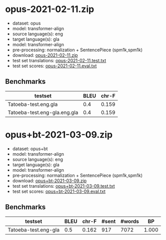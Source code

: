 # opus-2021-02-11.zip

* dataset: opus
* model: transformer-align
* source language(s): eng
* target language(s): gla
* model: transformer-align
* pre-processing: normalization + SentencePiece (spm1k,spm1k)
* download: [opus-2021-02-11.zip](https://object.pouta.csc.fi/Tatoeba-MT-models/eng-gla/opus-2021-02-11.zip)
* test set translations: [opus-2021-02-11.test.txt](https://object.pouta.csc.fi/Tatoeba-MT-models/eng-gla/opus-2021-02-11.test.txt)
* test set scores: [opus-2021-02-11.eval.txt](https://object.pouta.csc.fi/Tatoeba-MT-models/eng-gla/opus-2021-02-11.eval.txt)

## Benchmarks

| testset               | BLEU  | chr-F |
|-----------------------|-------|-------|
| Tatoeba-test.eng.gla 	| 0.4 	| 0.159 |
| Tatoeba-test.eng-gla.eng.gla 	| 0.4 	| 0.159 |






# opus+bt-2021-03-09.zip

* dataset: opus+bt
* model: transformer-align
* source language(s): eng
* target language(s): gla
* model: transformer-align
* pre-processing: normalization + SentencePiece (spm1k,spm1k)
* download: [opus+bt-2021-03-09.zip](https://object.pouta.csc.fi/Tatoeba-MT-models/eng-gla/opus+bt-2021-03-09.zip)
* test set translations: [opus+bt-2021-03-09.test.txt](https://object.pouta.csc.fi/Tatoeba-MT-models/eng-gla/opus+bt-2021-03-09.test.txt)
* test set scores: [opus+bt-2021-03-09.eval.txt](https://object.pouta.csc.fi/Tatoeba-MT-models/eng-gla/opus+bt-2021-03-09.eval.txt)

## Benchmarks

| testset | BLEU  | chr-F | #sent | #words | BP |
|---------|-------|-------|-------|--------|----|
| Tatoeba-test.eng-gla 	| 0.5 	| 0.162 	| 917 	| 7072 	| 1.000 |

